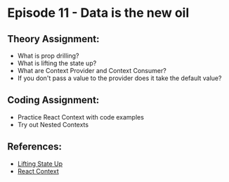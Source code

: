 

# Episode 11 - Data is the new oil

## Theory Assignment:

- What is prop drilling?
- What is lifting the state up?
- What are Context Provider and Context Consumer?
- If you don't pass a value to the provider does it take the default value?

## Coding Assignment:

- Practice React Context with code examples
- Try out Nested Contexts

## References:

- [Lifting State Up](https://react.dev/learn/sharing-state-between-components#lifting-state-up-by-example)
- [React Context](https://react.dev/reference/react/useContext)
